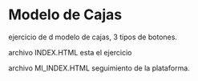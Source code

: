# Modelo de Cajas
 ejercicio de d modelo de cajas, 3 tipos de botones.

 archivo INDEX.HTML  esta el ejercicio

 archivo MI_INDEX.HTML   seguimiento de la plataforma.
 